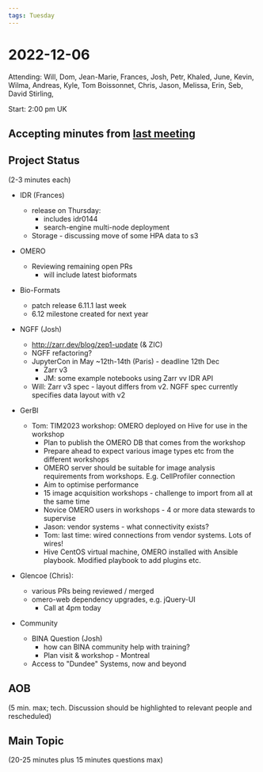```yaml
---
tags: Tuesday
---
```


# 2022-12-06

Attending: Will, Dom, Jean-Marie, Frances, Josh, Petr, Khaled, June, Kevin, Wilma, Andreas, Kyle, Tom Boissonnet, Chris, Jason, Melissa, Erin, Seb, David Stirling, 

Start: 2:00 pm UK

## Accepting minutes from [last meeting](https://github.com/ome/meeting-minutes)

## Project Status

(2-3 minutes each)

- IDR (Frances)
    - release on Thursday:
        - includes idr0144
        - search-engine multi-node deployment
    - Storage - discussing move of some HPA data to s3

- OMERO
  - Reviewing remaining open PRs 
      - will include latest bioformats

- Bio-Formats
    - patch release 6.11.1 last week
    - 6.12 milestone created for next year

- NGFF (Josh)
  - http://zarr.dev/blog/zep1-update (& ZIC)
  - NGFF refactoring?
  - JupyterCon in May ~12th-14th (Paris) - deadline 12th Dec
      - Zarr v3
      - JM: some example notebooks using Zarr vv IDR API
  - Will: Zarr v3 spec - layout differs from v2. NGFF spec currently specifies data layout with v2

- GerBI
    - Tom: TIM2023 workshop: OMERO deployed on Hive for use in the workshop
        - Plan to publish the OMERO DB that comes from the workshop
        - Prepare ahead to expect various image types etc from the different workshops
        - OMERO server should be suitable for image analysis requirements from workshops. E.g. CellProfiler connection
        - Aim to optimise performance
        - 15 image acquisition workshops - challenge to import from all at the same time
        - Novice OMERO users in workshops - 4 or more data stewards to supervise
        - Jason: vendor systems - what connectivity exists?
        - Tom: last time: wired connections from vendor systems. Lots of wires!
        - Hive CentOS virtual machine, OMERO installed with Ansible playbook. Modified playbook to add plugins etc.

- Glencoe (Chris):
    - various PRs being reviewed / merged
    - omero-web dependency upgrades, e.g. jQuery-UI
        - Call at 4pm today

- Community
  - BINA Question (Josh)
      - how can BINA community help with training?
      - Plan visit & workshop - Montreal
  - Access to "Dundee" Systems, now and beyond

## AOB

(5 min. max; tech. Discussion should be highlighted to relevant people and rescheduled)

## Main Topic

(20-25 minutes plus 15 minutes questions max)
